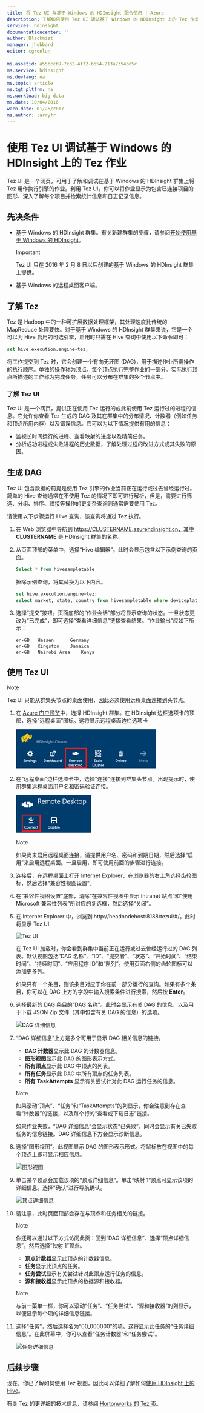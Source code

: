 ```yaml
---
title: 将 Tez UI 与基于 Windows 的 HDInsight 配合使用 | Azure
description: 了解如何使用 Tez UI 调试基于 Windows 的 HDInsight 上的 Tez 作业。
services: hdinsight
documentationcenter: ''
author: Blackmist
manager: jhubbard
editor: cgronlun

ms.assetid: a55bccb9-7c32-4ff2-b654-213a2354bd5c
ms.service: hdinsight
ms.devlang: na
ms.topic: article
ms.tgt_pltfrm: na
ms.workload: big-data
ms.date: 10/04/2016
wacn.date: 01/25/2017
ms.author: larryfr
---
```


# 使用 Tez UI 调试基于 Windows 的 HDInsight 上的 Tez 作业
Tez UI 是一个网页，可用于了解和调试在基于 Windows 的 HDInsight 群集上将 Tez 用作执行引擎的作业。利用 Tez UI，你可以将作业显示为包含已连接项目的图形、深入了解每个项目并检索统计信息和日志记录信息。

## 先决条件
* 基于 Windows 的 HDInsight 群集。有关新建群集的步骤，请参阅[开始使用基于 Windows 的 HDInsight](./hdinsight-hadoop-tutorial-get-started-windows.md)。

    > [!IMPORTANT]
    Tez UI 只在 2016 年 2 月 8 日以后创建的基于 Windows 的 HDInsight 群集上提供。
    > 
    > 
* 基于 Windows 的远程桌面客户端。

## 了解 Tez
Tez 是 Hadoop 中的一种可扩展数据处理框架，其处理速度比传统的 MapReduce 处理要快。对于基于 Windows 的 HDInsight 群集来说，它是一个可以为 Hive 启用的可选引擎，启用时只需在 Hive 查询中使用以下命令即可：

```sql
set hive.execution.engine=tez;
```

将工作提交到 Tez 时，它会创建一个有向无环图 (DAG)，用于描述作业所需操作的执行顺序。单独的操作称为顶点，每个顶点执行完整作业的一部分。实际执行顶点所描述的工作称为完成任务，任务可以分布在群集的多个节点中。

### 了解 Tez UI
Tez UI 是一个网页，提供正在使用 Tez 运行的或此前使用 Tez 运行过的进程的信息。它允许你查看 Tez 生成的 DAG 及其在群集中的分布情况、计数器（例如任务和顶点所用内存）以及错误信息。它可以为以下情况提供有用的信息：

* 监视长时间运行的进程、查看映射的进度以及精简任务。
* 分析成功进程或失败进程的历史数据，了解处理过程的改进方式或其失败的原因。

## 生成 DAG
Tez UI 包含数据的前提是使用 Tez 引擎的作业当前正在运行或过去曾经运行过。简单的 Hive 查询通常在不使用 Tez 的情况下即可进行解析，但是，需要进行筛选、分组、排序、联接等操作的更复杂查询则通常需要使用 Tez。

请使用以下步骤运行 Hive 查询，该查询将通过 Tez 执行。

1. 在 Web 浏览器中导航到 https://CLUSTERNAME.azurehdinsight.cn，其中 **CLUSTERNAME** 是 HDInsight 群集的名称。
2. 从页面顶部的菜单中，选择“Hive 编辑器”。此时会显示包含以下示例查询的页面。

    ```sql
    Select * from hivesampletable
    ```

    擦除示例查询，将其替换为以下内容。

    ```sql
    set hive.execution.engine=tez;
    select market, state, country from hivesampletable where deviceplatform='Android' group by market, country, state;
    ```
3. 选择“提交”按钮。页面底部的“作业会话”部分将显示查询的状态。一旦状态更改为“已完成”，即可选择“查看详细信息”链接查看结果。“作业输出”应如下所示：

    ```
    en-GB   Hessen      Germany
    en-GB   Kingston    Jamaica
    en-GB   Nairobi Area    Kenya
    ```

## 使用 Tez UI
> [!NOTE]
Tez UI 只能从群集头节点的桌面使用，因此必须使用远程桌面连接到头节点。
> 
> 

1. 在 [Azure 门户预览](https://portal.azure.cn)中，选择 HDInsight 群集。在 HDInsight 边栏选项卡的顶部，选择“远程桌面”图标。这将显示远程桌面边栏选项卡

    ![“远程桌面”图标](./media/hdinsight-debug-tez-ui/remotedesktopicon.png)  

2. 在“远程桌面”边栏选项卡中，选择“连接”连接到群集头节点。出现提示时，使用群集远程桌面用户名和密码验证连接。

    ![“远程桌面连接”图标](./media/hdinsight-debug-tez-ui/remotedesktopconnect.png)  

    > [!NOTE]
    如果尚未启用远程桌面连接，请提供用户名、密码和到期日期，然后选择“启用”来启用远程桌面。一旦启用，即可使用前面的步骤进行连接。
    > 
    > 
3. 连接后，在远程桌面上打开 Internet Explorer、在浏览器的右上角选择齿轮图标，然后选择“兼容性视图设置”。
4. 在“兼容性视图设置”底部，清除“在兼容性视图中显示 Intranet 站点”和“使用 Microsoft 兼容性列表”所对应的复选框，然后选择“关闭”。
5. 在 Internet Explorer 中，浏览到 http://headnodehost:8188/tezui/#/。此时将显示 Tez UI

    ![Tez UI](./media/hdinsight-debug-tez-ui/tezui.png)

    在 Tez UI 加载时，你会看到群集中当前正在运行或过去曾经运行过的 DAG 列表。默认视图包括“DAG 名称”、“ID”、“提交者”、“状态”、“开始时间”、“结束时间”、“持续时间”、“应用程序 ID”和“队列”。使用页面右侧的齿轮图标可以添加更多列。

    如果只有一个条目，则该条目对应于你在前一部分运行的查询。如果有多个条目，你可以在 DAG 上方的字段中输入搜索条件进行搜索，然后按 **Enter**。
6. 选择最新的 DAG 条目的“DAG 名称”。此时会显示有关 DAG 的信息，以及用于下载 JSON Zip 文件（其中包含有关 DAG 的信息）的选项。

    ![DAG 详细信息](./media/hdinsight-debug-tez-ui/dagdetails.png)
7. “DAG 详细信息”上方是多个可用于显示 DAG 相关信息的链接。

    * **DAG 计数器**显示此 DAG 的计数器信息。
    * **图形视图**显示此 DAG 的图形表示方式。
    * **所有顶点**显示此 DAG 中顶点的列表。
    * **所有任务**显示此 DAG 中所有顶点的任务列表。
    * **所有 TaskAttempts** 显示有关尝试针对此 DAG 运行任务的信息。

    > [!NOTE]
    如果滚动“顶点”、“任务”和“TaskAttempts”的列显示，你会注意到存在查看“计数器”的链接，以及每个行的“查看或下载日志”链接。
    > 
    > 

    如果作业失败，“DAG 详细信息”会显示状态“已失败”，同时会显示有关已失败任务的信息链接。DAG 详细信息下方会显示诊断信息。
8. 选择“图形视图”。此视图显示 DAG 的图形表示形式。将鼠标放在视图中的每个顶点上即可显示相应信息。

    ![图形视图](./media/hdinsight-debug-tez-ui/dagdiagram.png)
9. 单击某个顶点会加载该项的“顶点详细信息”。单击“映射 1”顶点可显示该项的详细信息。选择“确认”进行导航确认。

    ![顶点详细信息](./media/hdinsight-debug-tez-ui/vertexdetails.png)
10. 请注意，此时页面顶部会存在与顶点和任务相关的链接。

    > [!NOTE]
    你还可以通过以下方式访问此页：回到“DAG 详细信息”、选择“顶点详细信息”，然后选择“映射 1”顶点。
    > 
    > 

    * **顶点计数器**显示此顶点的计数器信息。
    * **任务**显示此顶点的任务。
    * **任务尝试**显示有关尝试针对此顶点运行任务的信息。
    * **源和接收器**显示此顶点的数据源和接收器。

    > [!NOTE]
    与前一菜单一样，你可以滚动“任务”、“任务尝试”、“源和接收器”的列显示，以便显示每个项的详细信息链接。
    > 
    > 
11. 选择“任务”，然后选择名为“00\_000000”的项。这将显示此任务的“任务详细信息”。在此屏幕中，你可以查看“任务计数器”和“任务尝试”。

    ![任务详细信息](./media/hdinsight-debug-tez-ui/taskdetails.png)

## 后续步骤
现在，你已了解如何使用 Tez 视图，因此可以详细了解如何[使用 HDInsight 上的 Hive](./hdinsight-use-hive.md)。

有关 Tez 的更详细的技术信息，请参阅 [Hortonworks 的 Tez 页](http://hortonworks.com/hadoop/tez/)。

<!---HONumber=Mooncake_0120_2017-->
<!--Update_Description: update from ASM to ARM-->